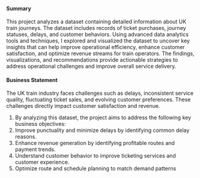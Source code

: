 #### Summary 
  This project analyzes a dataset containing detailed information about UK train journeys. 
The dataset includes records of ticket purchases, journey statuses, delays, and customer behaviors.
Using advanced data analytics tools and techniques, I explored and visualized the dataset to uncover 
key insights that can help improve operational efficiency, enhance customer satisfaction, and optimize revenue streams for train operators.
The findings, visualizations, and recommendations provide actionable strategies to address operational challenges and improve overall service delivery.

####  Business Statement
The UK train industry faces challenges such as delays, inconsistent service quality, fluctuating ticket sales,
and evolving customer preferences. These challenges directly impact customer satisfaction and revenue.

1. By analyzing this dataset, the project aims to address the following key business objectives:
2. Improve punctuality and minimize delays by identifying common delay reasons.
3. Enhance revenue generation by identifying profitable routes and payment trends.
4. Understand customer behavior to improve ticketing services and customer experience.
5. Optimize route and schedule planning to match demand patterns
